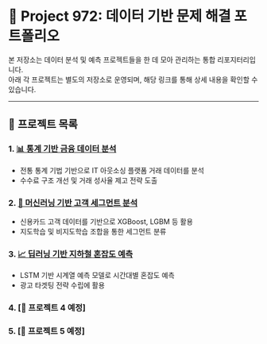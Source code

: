 # 🎯 Project 972: 데이터 기반 문제 해결 포트폴리오

본 저장소는 데이터 분석 및 예측 프로젝트들을 한 데 모아 관리하는 통합 리포지터리입니다.  
아래 각 프로젝트는 별도의 저장소로 운영되며, 해당 링크를 통해 상세 내용을 확인할 수 있습니다.

---

## 📁 프로젝트 목록

### 1. [📊 통계 기반 금융 데이터 분석](https://github.com/wootae1020/project-statistics)
- 전통 통계 기법 기반으로 IT 아웃소싱 플랫폼 거래 데이터를 분석
- 수수료 구조 개선 및 거래 성사율 제고 전략 도출

### 2. [🤖 머신러닝 기반 고객 세그먼트 분석](https://github.com/wootae1020/project-ml)
- 신용카드 고객 데이터를 기반으로 XGBoost, LGBM 등 활용
- 지도학습 및 비지도학습 조합을 통한 세그먼트 분류

### 3. [📈 딥러닝 기반 지하철 혼잡도 예측](https://github.com/wootae1020/project-dl)
- LSTM 기반 시계열 예측 모델로 시간대별 혼잡도 예측
- 광고 타겟팅 전략 수립에 활용

### 4. [🔄 프로젝트 4 예정]

### 5. [🔄 프로젝트 5 예정]
